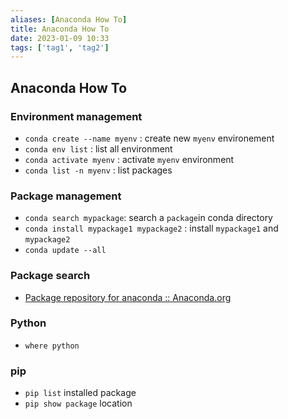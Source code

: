 ```yaml
---
aliases: [Anaconda How To]
title: Anaconda How To
date: 2023-01-09 10:33
tags: ['tag1', 'tag2']
---
```


## Anaconda How To

### Environment management

- `conda create --name myenv` : create new `myenv` environement
- `conda env list` : list all environment
- `conda activate myenv` : activate `myenv` environment
- `conda list -n myenv` : list packages

### Package management

- `conda search mypackage`: search a `package`in conda directory
- `conda install mypackage1 mypackage2` : install `mypackage1` and `mypackage2`
- `conda update --all`

### Package search

- [Package repository for anaconda :: Anaconda.org](https://anaconda.org/anaconda/repo)

### Python

- `where python`

### pip

- `pip list` installed package
- `pip show package` location
